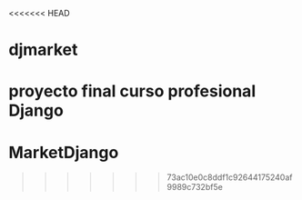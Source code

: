 <<<<<<< HEAD
# djmarket
proyecto final curso profesional Django 
=======
# MarketDjango
>>>>>>> 73ac10e0c8ddf1c92644175240af9989c732bf5e
